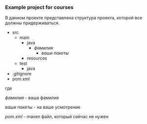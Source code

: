 ### Example project for courses

В данном проекте представлена структура проекта, которой все должны придерживаться.

* src
	* main
		* java
			* *фамилия*
				* *ваши пакеты*
		* resources
	* test
		* java
* .gitignore
* pom.xml

где 

*фамилия* - ваша фамилия

*ваши пакеты* - на ваше усмотрение

*pom.xml* - maven файл, который сейчас не нужен